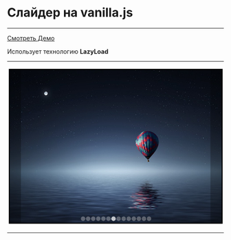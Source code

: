 # Слайдер на vanilla.js

---
[Смотреть Демо](https://artemchubatyi.github.io/slideit/app/)


Использует технологию **LazyLoad**

---

![markup](https://github.com/ArtemChubatyi/slideIt/blob/master/preview.jpg?raw=true "Превью")

---


